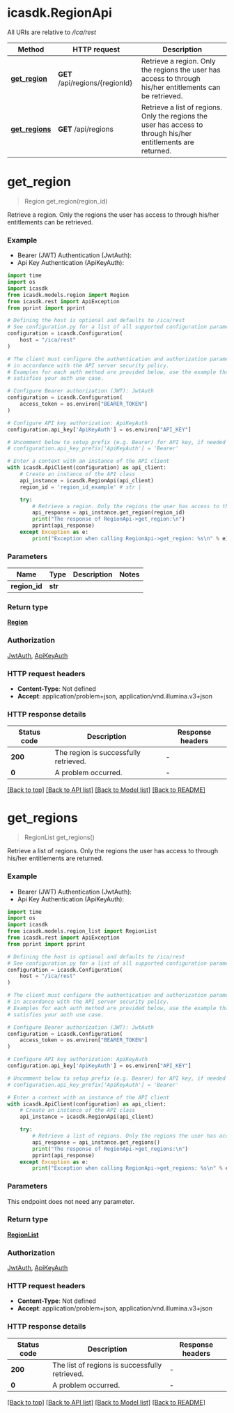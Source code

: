 # icasdk.RegionApi

All URIs are relative to */ica/rest*

Method | HTTP request | Description
------------- | ------------- | -------------
[**get_region**](RegionApi.md#get_region) | **GET** /api/regions/{regionId} | Retrieve a region. Only the regions the user has access to through his/her entitlements can be retrieved.
[**get_regions**](RegionApi.md#get_regions) | **GET** /api/regions | Retrieve a list of regions. Only the regions the user has access to through his/her entitlements are returned.


# **get_region**
> Region get_region(region_id)

Retrieve a region. Only the regions the user has access to through his/her entitlements can be retrieved.

### Example

* Bearer (JWT) Authentication (JwtAuth):
* Api Key Authentication (ApiKeyAuth):
```python
import time
import os
import icasdk
from icasdk.models.region import Region
from icasdk.rest import ApiException
from pprint import pprint

# Defining the host is optional and defaults to /ica/rest
# See configuration.py for a list of all supported configuration parameters.
configuration = icasdk.Configuration(
    host = "/ica/rest"
)

# The client must configure the authentication and authorization parameters
# in accordance with the API server security policy.
# Examples for each auth method are provided below, use the example that
# satisfies your auth use case.

# Configure Bearer authorization (JWT): JwtAuth
configuration = icasdk.Configuration(
    access_token = os.environ["BEARER_TOKEN"]
)

# Configure API key authorization: ApiKeyAuth
configuration.api_key['ApiKeyAuth'] = os.environ["API_KEY"]

# Uncomment below to setup prefix (e.g. Bearer) for API key, if needed
# configuration.api_key_prefix['ApiKeyAuth'] = 'Bearer'

# Enter a context with an instance of the API client
with icasdk.ApiClient(configuration) as api_client:
    # Create an instance of the API class
    api_instance = icasdk.RegionApi(api_client)
    region_id = 'region_id_example' # str | 

    try:
        # Retrieve a region. Only the regions the user has access to through his/her entitlements can be retrieved.
        api_response = api_instance.get_region(region_id)
        print("The response of RegionApi->get_region:\n")
        pprint(api_response)
    except Exception as e:
        print("Exception when calling RegionApi->get_region: %s\n" % e)
```



### Parameters

Name | Type | Description  | Notes
------------- | ------------- | ------------- | -------------
 **region_id** | **str**|  | 

### Return type

[**Region**](Region.md)

### Authorization

[JwtAuth](../README.md#JwtAuth), [ApiKeyAuth](../README.md#ApiKeyAuth)

### HTTP request headers

 - **Content-Type**: Not defined
 - **Accept**: application/problem+json, application/vnd.illumina.v3+json

### HTTP response details
| Status code | Description | Response headers |
|-------------|-------------|------------------|
**200** | The region is successfully retrieved. |  -  |
**0** | A problem occurred. |  -  |

[[Back to top]](#) [[Back to API list]](../README.md#documentation-for-api-endpoints) [[Back to Model list]](../README.md#documentation-for-models) [[Back to README]](../README.md)

# **get_regions**
> RegionList get_regions()

Retrieve a list of regions. Only the regions the user has access to through his/her entitlements are returned.

### Example

* Bearer (JWT) Authentication (JwtAuth):
* Api Key Authentication (ApiKeyAuth):
```python
import time
import os
import icasdk
from icasdk.models.region_list import RegionList
from icasdk.rest import ApiException
from pprint import pprint

# Defining the host is optional and defaults to /ica/rest
# See configuration.py for a list of all supported configuration parameters.
configuration = icasdk.Configuration(
    host = "/ica/rest"
)

# The client must configure the authentication and authorization parameters
# in accordance with the API server security policy.
# Examples for each auth method are provided below, use the example that
# satisfies your auth use case.

# Configure Bearer authorization (JWT): JwtAuth
configuration = icasdk.Configuration(
    access_token = os.environ["BEARER_TOKEN"]
)

# Configure API key authorization: ApiKeyAuth
configuration.api_key['ApiKeyAuth'] = os.environ["API_KEY"]

# Uncomment below to setup prefix (e.g. Bearer) for API key, if needed
# configuration.api_key_prefix['ApiKeyAuth'] = 'Bearer'

# Enter a context with an instance of the API client
with icasdk.ApiClient(configuration) as api_client:
    # Create an instance of the API class
    api_instance = icasdk.RegionApi(api_client)

    try:
        # Retrieve a list of regions. Only the regions the user has access to through his/her entitlements are returned.
        api_response = api_instance.get_regions()
        print("The response of RegionApi->get_regions:\n")
        pprint(api_response)
    except Exception as e:
        print("Exception when calling RegionApi->get_regions: %s\n" % e)
```



### Parameters
This endpoint does not need any parameter.

### Return type

[**RegionList**](RegionList.md)

### Authorization

[JwtAuth](../README.md#JwtAuth), [ApiKeyAuth](../README.md#ApiKeyAuth)

### HTTP request headers

 - **Content-Type**: Not defined
 - **Accept**: application/problem+json, application/vnd.illumina.v3+json

### HTTP response details
| Status code | Description | Response headers |
|-------------|-------------|------------------|
**200** | The list of regions is successfully retrieved. |  -  |
**0** | A problem occurred. |  -  |

[[Back to top]](#) [[Back to API list]](../README.md#documentation-for-api-endpoints) [[Back to Model list]](../README.md#documentation-for-models) [[Back to README]](../README.md)

